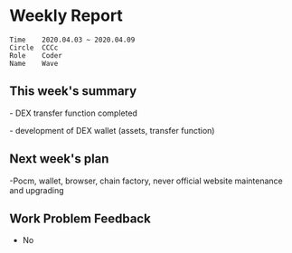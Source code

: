 # Weekly Report 
```
Time	2020.04.03 ~ 2020.04.09
Circle	CCCc
Role	Coder
Name	Wave
```
## This week's summary
\- DEX transfer function completed

\- development of DEX wallet (assets, transfer function)

## Next week's plan

-Pocm, wallet, browser, chain factory, never official website maintenance and upgrading

## Work Problem Feedback
- No

